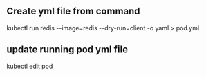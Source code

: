 ## Create yml file from command 
kubectl run redis --image=redis --dry-run=client -o yaml > pod.yml

## update running pod yml file
kubectl edit pod <pod-name>
